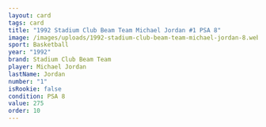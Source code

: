 ```yaml
---
layout: card
tags: card
title: "1992 Stadium Club Beam Team Michael Jordan #1 PSA 8"
image: /images/uploads/1992-stadium-club-beam-team-michael-jordan-8.webp
sport: Basketball
year: "1992"
brand: Stadium Club Beam Team
player: Michael Jordan
lastName: Jordan
number: "1"
isRookie: false
condition: PSA 8
value: 275
order: 10
---
```

